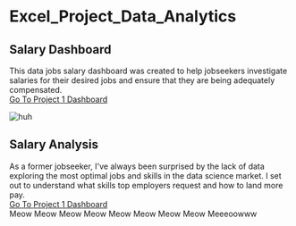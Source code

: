 # Excel_Project_Data_Analytics  

## Salary Dashboard
This data jobs salary dashboard was created to help jobseekers investigate salaries for their desired jobs and ensure that they are being adequately compensated.  
[Go To Project 1 Dashboard](Project_1-Dashboard)

![huh](https://github.com/user-attachments/assets/6d9c79ba-f878-4f86-b1f6-032a7a461f58)

## Salary Analysis
As a former jobseeker, I've always been surprised by the lack of data exploring the most optimal jobs and skills in the data science market. I set out to understand what skills top employers request and how to land more pay.  
[Go To Project 1 Dashboard](Project_2-Dashboard)  
Meow Meow Meow Meow
Meow Meow Meow Meow Meeeoowww
